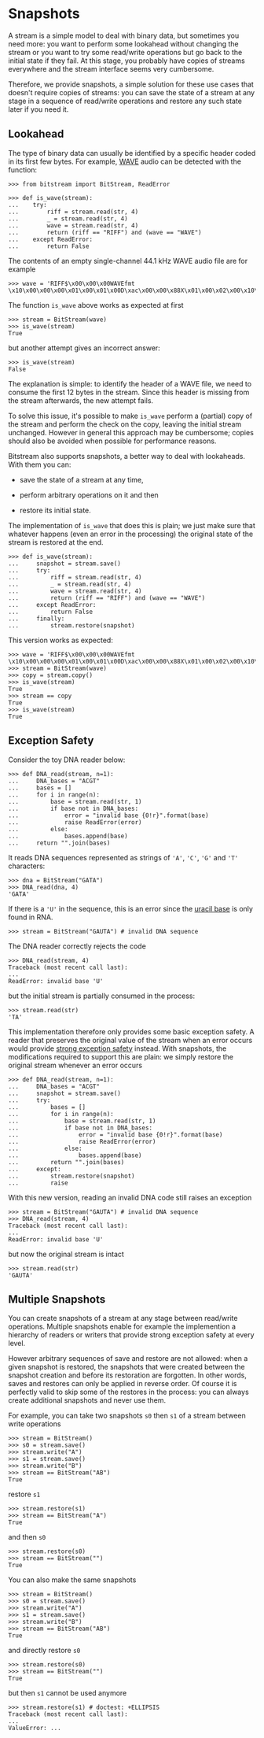 
Snapshots
================================================================================

A stream is a simple model to deal with binary data,
but sometimes you need more: you want to perform some lookahead without 
changing the stream or you want to try some read/write operations 
but go back to the initial state if they fail. 
At this stage, you probably have copies of streams 
everywhere and the stream interface seems very cumbersome.

Therefore, we provide snapshots, a simple solution for these
use cases that doesn't require copies of streams:
you can save the state of a stream at any 
stage in a sequence of read/write operations and restore 
any such state later if you need it.


Lookahead
--------------------------------------------------------------------------------

The type of binary data can usually be identified by a specific header
coded in its first few bytes.
For example, [WAVE] audio can be detected with the function:

[WAVE]: https://en.wikipedia.org/wiki/WAV

    >>> from bitstream import BitStream, ReadError

    >>> def is_wave(stream):
    ...    try:
    ...        riff = stream.read(str, 4)
    ...        _ = stream.read(str, 4)
    ...        wave = stream.read(str, 4)
    ...        return (riff == "RIFF") and (wave == "WAVE")
    ...    except ReadError:
    ...        return False
    
The contents of an empty single-channel 44.1 kHz WAVE audio file are for example

    >>> wave = 'RIFF$\x00\x00\x00WAVEfmt \x10\x00\x00\x00\x01\x00\x01\x00D\xac\x00\x00\x88X\x01\x00\x02\x00\x10\x00data\x00\x00\x00\x00'

The function `is_wave` above works as expected at first

    >>> stream = BitStream(wave)
    >>> is_wave(stream)
    True

but another attempt gives an incorrect answer:

    >>> is_wave(stream)
    False

The explanation is simple: to identify the header of a WAVE file,
we need to consume the first 12 bytes in the stream. 
Since this header is missing from the stream afterwards, 
the new attempt fails.

To solve this issue, 
it's possible to make `is_wave` perform a (partial) copy of the stream 
and perform the check on the copy, leaving the initial 
stream unchanged. 
However in general this approach may be cumbersome;
copies should also be avoided when possible for performance reasons.

Bitstream also supports snapshots, 
a better way to deal with lookaheads.
With them you can:

  - save the state of a stream at any time, 

  - perform arbitrary operations on it and then 

  - restore its initial state.

The implementation of `is_wave` that does this is plain;
we just make sure that whatever happens 
(even an error in the processing) 
the original state of the stream is restored at the end. 

    >>> def is_wave(stream):
    ...     snapshot = stream.save()
    ...     try:
    ...         riff = stream.read(str, 4)
    ...         _ = stream.read(str, 4)
    ...         wave = stream.read(str, 4)
    ...         return (riff == "RIFF") and (wave == "WAVE")
    ...     except ReadError:
    ...         return False
    ...     finally:
    ...         stream.restore(snapshot)

This version works as expected:

    >>> wave = 'RIFF$\x00\x00\x00WAVEfmt \x10\x00\x00\x00\x01\x00\x01\x00D\xac\x00\x00\x88X\x01\x00\x02\x00\x10\x00data\x00\x00\x00\x00'
    >>> stream = BitStream(wave)
    >>> copy = stream.copy()
    >>> is_wave(stream)
    True
    >>> stream == copy
    True
    >>> is_wave(stream)
    True



Exception Safety
--------------------------------------------------------------------------------

Consider the toy DNA reader below:

    >>> def DNA_read(stream, n=1):
    ...     DNA_bases = "ACGT"
    ...     bases = []
    ...     for i in range(n):
    ...         base = stream.read(str, 1)
    ...         if base not in DNA_bases:
    ...             error = "invalid base {0!r}".format(base)
    ...             raise ReadError(error)
    ...         else:
    ...             bases.append(base)
    ...     return "".join(bases)


It reads DNA sequences represented as strings of 
`'A'`, `'C'`, `'G'` and `'T'` characters:

    >>> dna = BitStream("GATA")
    >>> DNA_read(dna, 4)
    'GATA'

If there is a `'U'` in the sequence, this is an error since
the [uracil base](https://en.wikipedia.org/wiki/Nucleobase) 
is only found in RNA.

    >>> stream = BitStream("GAUTA") # invalid DNA sequence

The DNA reader correctly rejects the code

    >>> DNA_read(stream, 4)
    Traceback (most recent call last):
    ...
    ReadError: invalid base 'U'

but the initial stream is partially consumed in the process:

    >>> stream.read(str)
    'TA'

This implementation therefore only provides some basic exception safety.
A reader that preserves the original value of the stream when an error
occurs would provide [strong exception safety](https://en.wikipedia.org/wiki/Exception_safety) instead.
With snapshots, the modifications required to support this 
are plain: we simply restore the original stream whenever an
error occurs

    >>> def DNA_read(stream, n=1):
    ...     DNA_bases = "ACGT"
    ...     snapshot = stream.save()
    ...     try:
    ...         bases = []
    ...         for i in range(n):
    ...             base = stream.read(str, 1)
    ...             if base not in DNA_bases:
    ...                 error = "invalid base {0!r}".format(base)
    ...                 raise ReadError(error)
    ...             else:
    ...                 bases.append(base)
    ...         return "".join(bases)
    ...     except:
    ...         stream.restore(snapshot)
    ...         raise

With this new version, reading an invalid DNA code still 
raises an exception

    >>> stream = BitStream("GAUTA") # invalid DNA sequence
    >>> DNA_read(stream, 4)
    Traceback (most recent call last):
    ...
    ReadError: invalid base 'U'

but now the original stream is intact

    >>> stream.read(str)
    'GAUTA'


Multiple Snapshots
--------------------------------------------------------------------------------

You can create snapshots of a stream at any stage between read/write operations.
Multiple snapshots enable for example the implemention a hierarchy of readers 
or writers that provide strong exception safety at every level.

However arbitrary sequences of save and restore are not allowed:
when a given snapshot is restored, the snapshots that were created 
between the snapshot creation and before its restoration are forgotten.
In other words, saves and restores can only be applied in reverse order.
Of course it is perfectly valid to skip some of the restores in the process:
you can always create additional snapshots and never use them.

For example, you can take two snapshots `s0` then `s1` of a stream
between write operations

    >>> stream = BitStream()
    >>> s0 = stream.save()
    >>> stream.write("A")
    >>> s1 = stream.save()
    >>> stream.write("B")
    >>> stream == BitStream("AB")
    True

restore `s1`

    >>> stream.restore(s1)
    >>> stream == BitStream("A")
    True

and then `s0`

    >>> stream.restore(s0)
    >>> stream == BitStream("")
    True

You can also make the same snapshots 

    >>> stream = BitStream()
    >>> s0 = stream.save()
    >>> stream.write("A")
    >>> s1 = stream.save()
    >>> stream.write("B")
    >>> stream == BitStream("AB")
    True

and directly restore `s0`

    >>> stream.restore(s0)
    >>> stream == BitStream("")
    True

but then `s1` cannot be used anymore

    >>> stream.restore(s1) # doctest: +ELLIPSIS
    Traceback (most recent call last):
    ...
    ValueError: ...


